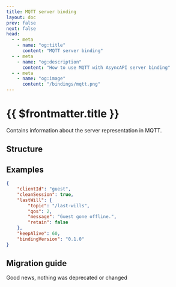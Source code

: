 ```yaml
---
title: MQTT server binding
layout: doc
prev: false
next: false
head:
  - - meta
    - name: "og:title"
      content: "MQTT server binding"
  - - meta
    - name: "og:description"
      content: "How to use MQTT with AsyncAPI server binding"
  - - meta
    - name: "og:image"
      content: "/bindings/mqtt.png"
---
```


# {{ $frontmatter.title }}

Contains information about the server representation in MQTT.

## Structure

<Json url="https://raw.githubusercontent.com/asyncapi/spec-json-schemas/master/bindings/mqtt/0.1.0/server.json"/>

## Examples

```json
{
    "clientId": "guest",
    "cleanSession": true,
    "lastWill": {
        "topic": "/last-wills",
        "qos": 2,
        "message": "Guest gone offline.",
        "retain": false
    },
    "keepAlive": 60,
    "bindingVersion": "0.1.0"
}
```

## Migration guide

Good news, nothing was deprecated or changed
